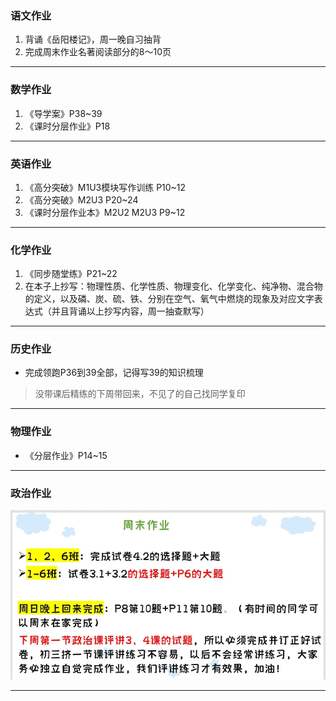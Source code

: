 ### 语文作业
1. 背诵《岳阳楼记》，周一晚自习抽背
2. 完成周末作业名著阅读部分的8～10页
---

### 数学作业
1. 《导学案》P38~39
2. 《课时分层作业》P18
---

### 英语作业
1. 《高分突破》M1U3模块写作训练 P10~12
2. 《高分突破》M2U3 P20~24
3. 《课时分层作业本》M2U2 M2U3 P9~12
---

### 化学作业
1. 《同步随堂练》P21~22
2. 在本子上抄写：物理性质、化学性质、物理变化、化学变化、纯净物、混合物的定义，以及磷、炭、硫、铁、分别在空气、氧气中燃烧的现象及对应文字表达式（并且背诵以上抄写内容，周一抽查默写）
---

### 历史作业
- 完成领跑P36到39全部，记得写39的知识梳理
> 没带课后精练的下周带回来，不见了的自己找同学复印
---

### 物理作业
- 《分层作业》P14~15
---

### 政治作业
![hw](./_images/2p.webp)

---
